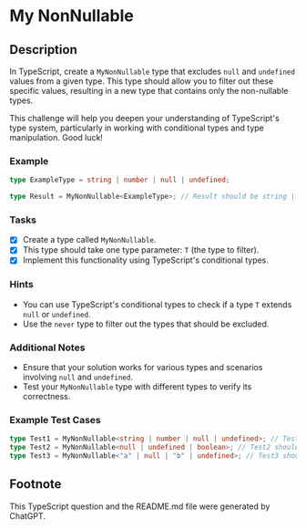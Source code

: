 # My NonNullable

## Description

In TypeScript, create a `MyNonNullable` type that excludes `null` and `undefined` values from a given type. This type should allow you to filter out these specific values, resulting in a new type that contains only the non-nullable types.

This challenge will help you deepen your understanding of TypeScript's type system, particularly in working with conditional types and type manipulation. Good luck!

### Example

```ts
type ExampleType = string | number | null | undefined;

type Result = MyNonNullable<ExampleType>; // Result should be string | number
```

### Tasks

- [x] Create a type called `MyNonNullable`.
- [x] This type should take one type parameter: `T` (the type to filter).
- [x] Implement this functionality using TypeScript's conditional types.

### Hints

- You can use TypeScript's conditional types to check if a type `T` extends `null` or `undefined`.
- Use the `never` type to filter out the types that should be excluded.

### Additional Notes

- Ensure that your solution works for various types and scenarios involving `null` and `undefined`.
- Test your `MyNonNullable` type with different types to verify its correctness.

### Example Test Cases

```ts
type Test1 = MyNonNullable<string | number | null | undefined>; // Test1 should be string | number
type Test2 = MyNonNullable<null | undefined | boolean>; // Test2 should be boolean
type Test3 = MyNonNullable<"a" | null | "b" | undefined>; // Test3 should be "a" | "b"
```

## Footnote

This TypeScript question and the README.md file were generated by ChatGPT.
